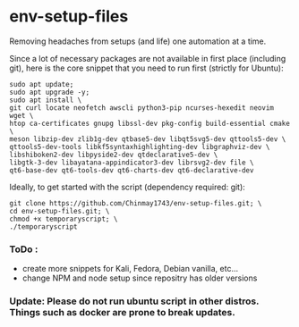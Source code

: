 # env-setup-files

Removing headaches from setups (and life) one automation at a time.

Since a lot of necessary packages are not available in first place (including git), here is the core snippet that you need to run first (strictly for Ubuntu):

```
sudo apt update;
sudo apt upgrade -y;
sudo apt install \
git curl locate neofetch awscli python3-pip ncurses-hexedit neovim wget \
htop ca-certificates gnupg libssl-dev pkg-config build-essential cmake \
meson libzip-dev zlib1g-dev qtbase5-dev libqt5svg5-dev qttools5-dev \
qttools5-dev-tools libkf5syntaxhighlighting-dev libgraphviz-dev \
libshiboken2-dev libpyside2-dev qtdeclarative5-dev \
libgtk-3-dev libayatana-appindicator3-dev librsvg2-dev file \
qt6-base-dev qt6-tools-dev qt6-charts-dev qt6-declarative-dev
```

Ideally, to get started with the script (dependency required: git):

```
git clone https://github.com/Chinmay1743/env-setup-files.git; \
cd env-setup-files.git; \
chmod +x temporaryscript; \
./temporaryscript
```

### ToDo :
- create more snippets for Kali, Fedora, Debian vanilla, etc...
- change NPM and node setup since repositry has older versions
### Update: Please do not run ubuntu script in other distros. Things such as docker are prone to break updates.






